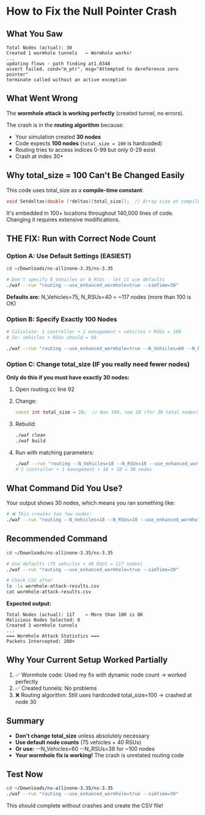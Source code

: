 # How to Fix the Null Pointer Crash

## What You Saw

```
Total Nodes (actual): 30
Created 1 wormhole tunnels   ← Wormhole works!
...
updating flows - path finding at1.0348
assert failed. cond="m_ptr", msg="Attempted to dereference zero pointer"
terminate called without an active exception
```

## What Went Wrong

The **wormhole attack is working perfectly** (created tunnel, no errors).

The crash is in the **routing algorithm** because:
- Your simulation created **30 nodes**
- Code expects **100 nodes** (`total_size = 100` is hardcoded)
- Routing tries to access indices 0-99 but only 0-29 exist
- Crash at index 30+

## Why total_size = 100 Can't Be Changed Easily

This code uses total_size as a **compile-time constant**:

```cpp
void Setdeltas(double (*deltas)[total_size]);  // Array size at compile time
```

It's embedded in 100+ locations throughout 140,000 lines of code. Changing it requires extensive modifications.

## THE FIX: Run with Correct Node Count

### Option A: Use Default Settings (EASIEST)

```bash
cd ~/Downloads/ns-allinone-3.35/ns-3.35

# Don't specify N_Vehicles or N_RSUs - let it use defaults
./waf --run "routing --use_enhanced_wormhole=true --simTime=30"
```

**Defaults are:** N_Vehicles=75, N_RSUs=40 = ~117 nodes (more than 100 is OK)

### Option B: Specify Exactly 100 Nodes

```bash
# Calculate: 1 controller + 1 management + vehicles + RSUs = 100
# So: vehicles + RSUs should = 98

./waf --run "routing --use_enhanced_wormhole=true --N_Vehicles=60 --N_RSUs=38 --simTime=30"
```

### Option C: Change total_size (IF you really need fewer nodes)

**Only do this if you must have exactly 30 nodes:**

1. Open routing.cc line 92
2. Change:
   ```cpp
   const int total_size = 28;  // Was 100, now 28 (for 30 total nodes)
   ```

3. Rebuild:
   ```bash
   ./waf clean
   ./waf build
   ```

4. Run with matching parameters:
   ```bash
   ./waf --run "routing --N_Vehicles=18 --N_RSUs=10 --use_enhanced_wormhole=true --simTime=30"
   # 1 controller + 1 management + 18 + 10 = 30 nodes
   ```

## What Command Did You Use?

Your output shows 30 nodes, which means you ran something like:

```bash
# ❌ This creates too few nodes:
./waf --run "routing --N_Vehicles=18 --N_RSUs=10 --use_enhanced_wormhole=true --simTime=10"
```

## Recommended Command

```bash
cd ~/Downloads/ns-allinone-3.35/ns-3.35

# Use defaults (75 vehicles + 40 RSUs = 117 nodes)
./waf --run "routing --use_enhanced_wormhole=true --simTime=30"

# Check CSV after
ls -la wormhole-attack-results.csv
cat wormhole-attack-results.csv
```

**Expected output:**
```
Total Nodes (actual): 117    ← More than 100 is OK
Malicious Nodes Selected: 6
Created 3 wormhole tunnels
...
=== Wormhole Attack Statistics ===
Packets Intercepted: 200+
```

## Why Your Current Setup Worked Partially

1. ✅ Wormhole code: Used my fix with dynamic node count → worked perfectly
2. ✅ Created tunnels: No problems
3. ❌ Routing algorithm: Still uses hardcoded total_size=100 → crashed at node 30

## Summary

- **Don't change total_size** unless absolutely necessary
- **Use default node counts** (75 vehicles + 40 RSUs)
- **Or use:** --N_Vehicles=60 --N_RSUs=38 for ~100 nodes
- **Your wormhole fix is working!** The crash is unrelated routing code

## Test Now

```bash
cd ~/Downloads/ns-allinone-3.35/ns-3.35
./waf --run "routing --use_enhanced_wormhole=true --simTime=30"
```

This should complete without crashes and create the CSV file!

